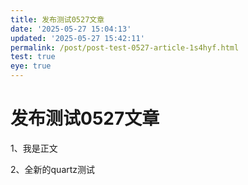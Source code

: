 ```yaml
---
title: 发布测试0527文章
date: '2025-05-27 15:04:13'
updated: '2025-05-27 15:42:11'
permalink: /post/post-test-0527-article-1s4hyf.html
test: true
eye: true
---
```




# 发布测试0527文章

1、我是正文

2、全新的quartz测试
